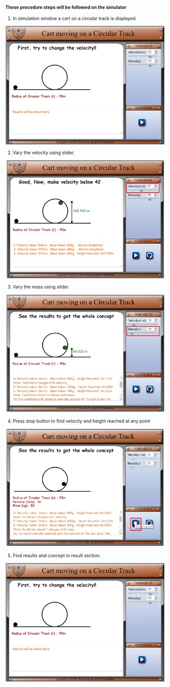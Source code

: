 #### These procedure steps will be followed on the simulator

1. In simulation window a cart on a circular track is displayed.
<img src="./images/cart1.png" />

2. Vary the velocity using slider.
<img src="./images/cart2.png" />

3. Vary the mass using slider.
<img src="./images/cart3.png" />

4. Press stop button to find velocity and height reached at any point
<img src="./images/cart4.png" />

5. Find results and concept in result section.
<img src="./images/cart1.png" />
